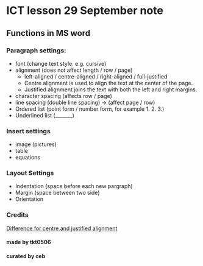 # ICT lesson 29 September note #

## Functions in MS word ##

### Paragraph settings: ###
- font (change text style. e.g. cursive)
- alignment (does not affect length / row / page)
  - left-aligned / centre-aligned / right-aligned / full-justified
  - Centre alignment is used to align the text at the center of the page.
  - Justified alignment joins the text with both the left and right margins.
- character spacing (affects row / page)
- line spacing (double line spacing) -> (affect page / row)
- Ordered list (point form / number form, for example 1. 2. 3.)
- Underlined list (_______)

### Insert settings ###
- image (pictures)
- table
- equations 

### Layout Settings ###
- Indentation (space before each new pargraph)
- Margin (space between two side)
- Orientation

### Credits ###
[Difference for centre and justified alignment](https://opjsrgh.in/Content/Worksheet/PRACTICE-WS/2021-2022/day68/9-IT.pdf)

#### made by tkt0506 ####

#### curated by ceb ####